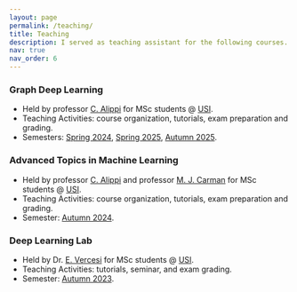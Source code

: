 ```yaml
---
layout: page
permalink: /teaching/
title: Teaching
description: I served as teaching assistant for the following courses.
nav: true
nav_order: 6
---
```


### Graph Deep Learning
* Held by professor [C. Alippi](https://scholar.google.com/citations?user=zyzNf4AAAAAJ&hl=en&oi=ao) for MSc students @ [USI](https://www.usi.ch/).
* Teaching Activities: course organization, tutorials, exam preparation and grading.
* Semesters: [Spring 2024](https://search.usi.ch/en/courses/35268137/graph-deep-learning), [Spring 2025](https://search.usi.ch/courses/35270698/graph-deep-learning), [Autumn 2025](https://search.usi.ch/index.php/en/courses/35275985/graph-deep-learning).


### Advanced Topics in Machine Learning
* Held by professor [C. Alippi](https://scholar.google.com/citations?user=zyzNf4AAAAAJ&hl=en&oi=ao) and professor [M. J. Carman](https://scholar.google.com/citations?user=fcPONTQAAAAJ&hl=en&oi=ao) for MSc students @ [USI](https://www.usi.ch/).
* Teaching Activities: course organization, tutorials, exam preparation and grading.
* Semester: [Autumn 2024](https://search.usi.ch/it/corsi/35270728/advanced-topics-in-machine-learning).


### Deep Learning Lab
* Held by Dr. [E. Vercesi](https://scholar.google.com/citations?user=idh_se8AAAAJ&hl=en&oi=ao) for MSc students @ [USI](https://www.usi.ch/).
* Teaching Activities: tutorials, seminar, and exam grading.
* Semester: [Autumn 2023](https://search.usi.ch/en/courses/35268165/deep-learning-lab).

